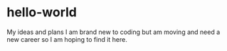 # hello-world
My ideas and plans
I am brand new to coding but am moving and need a new career so I am hoping to find it here.
